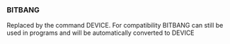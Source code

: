 

### BITBANG

Replaced by the command DEVICE. For compatibility BITBANG can still be used in programs and will be automatically converted to DEVICE